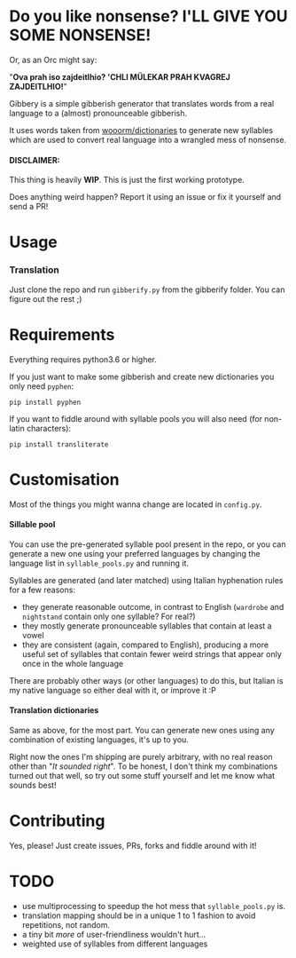 # Do you like nonsense? I'LL GIVE YOU SOME NONSENSE!

Or, as an Orc might say:

"**Ova prah iso zajdeitlhio? 'CHLI MÜLEKAR PRAH KVAGREJ ZAJDEITLHIO!**"

Gibbery is a simple gibberish generator that translates words from a real language to a (almost) pronounceable gibberish.

It uses words taken from [wooorm/dictionaries](https://github.com/wooorm/dictionaries/tree/master/dictionaries) to generate new syllables which are used to convert real language into a wrangled mess of nonsense.

#### DISCLAIMER:

This thing is heavily **WIP**. This is just the first working prototype.

Does anything weird happen? Report it using an issue or fix it yourself and send a PR!

# Usage

### Translation

Just clone the repo and run `gibberify.py` from the gibberify folder. You can figure out the rest ;)

# Requirements

Everything requires python3.6 or higher.

If you just want to make some gibberish and create new dictionaries you only need `pyphen`:
```
pip install pyphen
```

If you want to fiddle around with syllable pools you will also need (for non-latin characters):
```
pip install transliterate
```

# Customisation

Most of the things you might wanna change are located in `config.py`.

#### Sillable pool

You can use the pre-generated syllable pool present in the repo, or you can generate a new one using your preferred languages by changing the language list in `syllable_pools.py` and running it.

Syllables are generated (and later matched) using Italian hyphenation rules for a few reasons:
- they generate reasonable outcome, in contrast to English (`wardrobe` and `nightstand` contain only one syllable? For real?)
- they mostly generate pronounceable syllables that contain at least a vowel
- they are consistent (again, compared to English), producing a more useful set of syllables that contain fewer weird strings that appear only once in the whole language

There are probably other ways (or other languages) to do this, but Italian is my native language so either deal with it, or improve it :P

#### Translation dictionaries

Same as above, for the most part. You can generate new ones using any combination of existing languages, it's up to you.

Right now the ones I'm shipping are purely arbitrary, with no real reason other than "*It sounded right*".
To be honest, I don't think my combinations turned out that well, so try out some stuff yourself and let me know what sounds best!

# Contributing

Yes, please! Just create issues, PRs, forks and fiddle around with it!

# TODO

- use multiprocessing to speedup the hot mess that `syllable_pools.py` is.
- translation mapping should be in a unique 1 to 1 fashion to avoid repetitions, not random.
- a tiny bit *more* of user-friendliness wouldn't hurt... 
- weighted use of syllables from different languages
